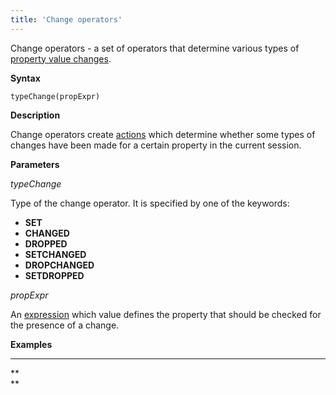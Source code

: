 ```yaml
---
title: 'Change operators'
---
```


Change operators - a set of operators that determine various types of [property value changes](Change_operators_SET_CHANGED_..._.md). 

**Syntax**

    typeChange(propExpr)

**Description**

Change operators create [actions](Properties.md) which determine whether some types of changes have been made for a certain property in the current session.

**Parameters**

*typeChange*

Type of the change operator. It is specified by one of the keywords:

-   **SET**
-   **CHANGED**
-   **DROPPED**
-   **SETCHANGED**
-   **DROPCHANGED**
-   **SETDROPPED**

*propExpr*

An [expression](Expression.md) which value defines the property that should be checked for the presence of a change.

**Examples**

****



**  
**
